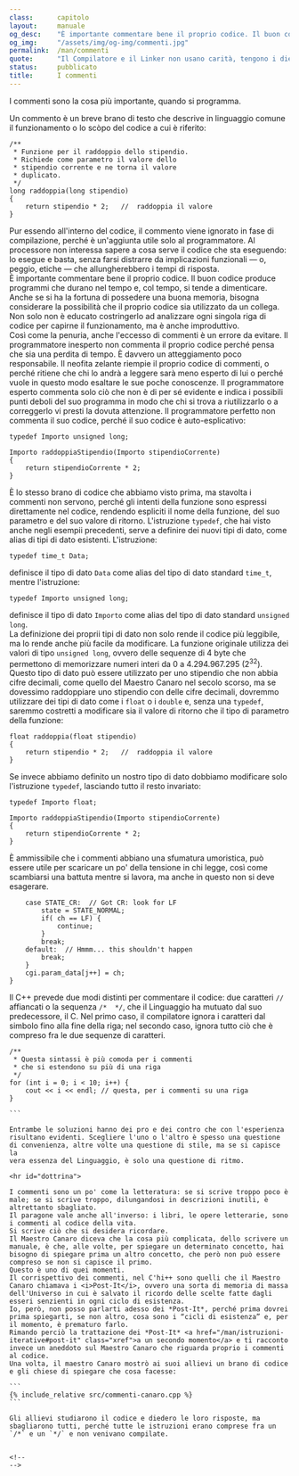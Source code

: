 ```yaml
---
class:      capitolo
layout:     manuale
og_desc:    "È importante commentare bene il proprio codice. Il buon codice produce programmi che durano nel tempo e, col tempo, si tende a dimenticare."
og_img:     "/assets/img/og-img/commenti.jpg"
permalink:  /man/commenti
quote:      "Il Compilatore e il Linker non usano carità, tengono i diecimila oggetti per cani di paglia"
status:     pubblicato
title:      I commenti
---
```


I commenti sono la cosa più importante, quando si programma.

Un commento è un breve brano di testo che descrive in linguaggio comune il funzionamento o lo scòpo del codice a cui è riferito:

```
/**
 * Funzione per il raddoppio dello stipendio.
 * Richiede come parametro il valore dello 
 * stipendio corrente e ne torna il valore 
 * duplicato.
 */
long raddoppia(long stipendio)
{
    return stipendio * 2;   //  raddoppia il valore 
}
```

Pur essendo all'interno del codice, il commento viene ignorato in fase di compilazione, perché è un'aggiunta utile solo al programmatore. 
Al processore non interessa sapere a cosa serve il codice che sta eseguendo: lo esegue e basta, senza farsi distrarre da implicazioni funzionali &mdash; o, peggio, etiche &mdash; che allungherebbero i tempi di risposta.  
È importante commentare bene il proprio codice.
Il buon codice produce programmi che durano nel tempo e, col tempo, si tende a dimenticare.
Anche se si ha la fortuna di possedere una buona memoria, bisogna considerare la possibilità che il proprio codice sia utilizzato da un collega. 
Non solo non è educato costringerlo ad analizzare ogni singola riga di codice per capirne il funzionamento, ma è anche improduttivo.  
Così come la penuria, anche l'eccesso di commenti è un errore da evitare.
Il programmatore inesperto non commenta il proprio codice perché pensa che sia una perdita di tempo. È davvero un atteggiamento poco responsabile.
Il neofita zelante riempie il proprio codice di commenti, o perché ritiene che chi lo andrà a leggere sarà meno esperto di lui o perché vuole in questo modo esaltare le sue poche conoscenze.
Il programmatore esperto commenta solo ciò che non è di per sé evidente e indica i possibili punti deboli del suo programma in modo che chi si trova a riutilizzarlo o a correggerlo vi presti la dovuta attenzione.
Il programmatore perfetto non commenta il suo codice, perché il suo codice è auto-esplicativo:

```
typedef Importo unsigned long;

Importo raddoppiaStipendio(Importo stipendioCorrente)
{
    return stipendioCorrente * 2;   
}
```

È lo stesso brano di codice che abbiamo visto prima, ma stavolta i commenti non servono, perché gli intenti della funzione sono espressi direttamente nel codice, rendendo espliciti il nome della funzione, del suo parametro e del suo valore di ritorno.
L'istruzione `typedef`, che hai visto anche negli esempii precedenti, serve a  definire dei nuovi tipi di dato, come alias di tipi di dato esistenti.
L'istruzione:

```
typedef time_t Data;
```

definisce il tipo di dato `Data` come alias del tipo di dato standard `time_t`, mentre l'istruzione:

```
typedef Importo unsigned long;
```

definisce il tipo di dato `Importo` come alias del tipo di dato standard `unsigned long`.  
La definizione dei proprii tipi di dato non solo rende il codice più leggibile, ma lo rende anche più facile da modificare.
La funzione originale utilizza dei valori di tipo `unsigned long`, ovvero delle sequenze di 4 byte che permettono di memorizzare numeri interi da 0 a 4.294.967.295 (2<sup>32</sup>).
Questo tipo di dato può essere utilizzato per uno stipendio che non abbia cifre decimali, come quello del Maestro Canaro nel secolo scorso, ma se dovessimo raddoppiare uno stipendio con delle cifre decimali, dovremmo utilizzare dei tipi di dato come i `float` o i `double` e, senza una `typedef`, saremmo costretti a modificare sia il valore di ritorno che il tipo di parametro della funzione:

```
float raddoppia(float stipendio)
{
    return stipendio * 2;   //  raddoppia il valore 
}
```  
Se invece abbiamo definito un nostro tipo di dato dobbiamo modificare solo l'istruzione `typedef`, lasciando tutto il resto invariato:


```
typedef Importo float;

Importo raddoppiaStipendio(Importo stipendioCorrente)
{
    return stipendioCorrente * 2;   
}
```

È ammissibile che i commenti abbiano una sfumatura umoristica, può
essere utile per scaricare un po' della tensione in chi legge, così come
scambiarsi una battuta mentre si lavora, ma anche in questo non si deve
esagerare.

```
    case STATE_CR:  // Got CR: look for LF 
        state = STATE_NORMAL;
        if( ch == LF) {
            continue;
        }
        break;
    default:  // Hmmm... this shouldn't happen
        break;
    }
    cgi.param_data[j++] = ch;
}
```

Il C++ prevede due modi distinti per commentare il codice: due caratteri
`//` affiancati o la sequenza `/*  */`, che il Linguaggio ha mutuato dal
suo predecessore, il C.
Nel primo caso, il compilatore ignora i caratteri dal simbolo fino alla
fine della riga; nel secondo caso, ignora tutto ciò che è compreso fra
le due sequenze di caratteri.

````
/**
 * Questa sintassi è più comoda per i commenti 
 * che si estendono su più di una riga
 */
for (int i = 0; i < 10; i++) {
    cout << i << endl; // questa, per i commenti su una riga
}

```

Entrambe le soluzioni hanno dei pro e dei contro che con l'esperienza
risultano evidenti. Scegliere l'uno o l'altro è spesso una questione
di convenienza, altre volte una questione di stile, ma se si capisce la
vera essenza del Linguaggio, è solo una questione di ritmo.

<hr id="dottrina">

I commenti sono un po' come la letteratura: se si scrive troppo poco è male; se si scrive troppo, dilungandosi in descrizioni inutili, è altrettanto sbagliato. 
Il paragone vale anche all'inverso: i libri, le opere letterarie, sono i commenti al codice della vita. 
Si scrive ciò che si desidera ricordare.  
Il Maestro Canaro diceva che la cosa più complicata, dello scrivere un manuale, è che, alle volte, per spiegare un determinato concetto, hai bisogno di spiegare prima un altro concetto, che però non può essere compreso se non si capisce il primo. 
Questo è uno di quei momenti.
Il corrispettivo dei commenti, nel C'hi++ sono quelli che il Maestro Canaro chiamava i <i>Post-It</i>, ovvero una sorta di memoria di massa dell'Universo in cui è salvato il ricordo delle scelte fatte dagli esseri senzienti in ogni ciclo di esistenza. 
Io, però, non posso parlarti adesso dei *Post-It*, perché prima dovrei prima spiegarti, se non altro, cosa sono i “cicli di esistenza” e, per il momento, è prematuro farlo.
Rimando perciò la trattazione dei *Post-It* <a href="/man/istruzioni-iterative#post-it" class="xref">a un secondo momento</a> e ti racconto invece un aneddoto sul Maestro Canaro che riguarda proprio i commenti al codice.  
Una volta, il maestro Canaro mostrò ai suoi allievi un brano di codice e gli chiese di spiegare che cosa facesse:

```
{% include_relative src/commenti-canaro.cpp %}
```

Gli allievi studiarono il codice e diedero le loro risposte, ma sbagliarono tutti, perché tutte le istruzioni erano comprese fra un `/*` e un `*/` e non venivano compilate.


<!--
-->
